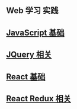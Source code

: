 ## Web 学习 实践  

## [JavaScript 基础](https://github.com/Daemon1993/web_cc/blob/master/Js-base.md)

## [JQuery 相关](https://github.com/Daemon1993/web_cc/blob/master/jQuery-base.md)

## [React 基础](https://github.com/Daemon1993/web_cc/blob/master/react-base.md)

## [React Redux 相关](https://github.com/Daemon1993/web_cc/blob/master/React-redux.md)

 